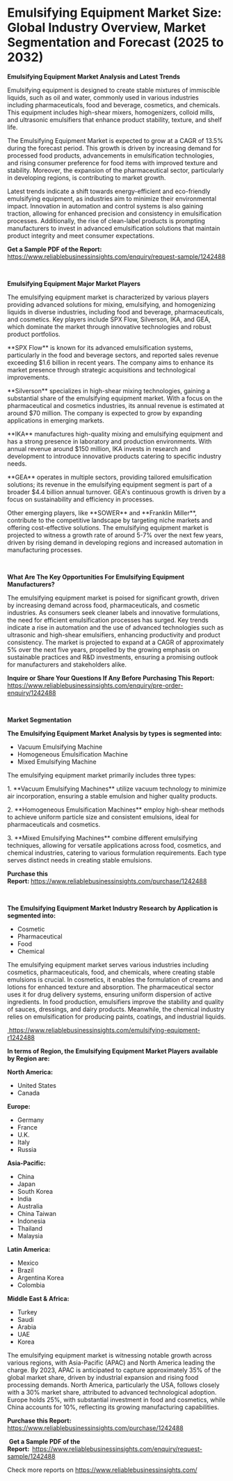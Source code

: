 <p><h1>Emulsifying Equipment Market Size: Global Industry Overview, Market Segmentation and Forecast (2025 to 2032)</h1></p><p><strong>Emulsifying Equipment Market Analysis and Latest Trends</strong></p>
<p><p>Emulsifying equipment is designed to create stable mixtures of immiscible liquids, such as oil and water, commonly used in various industries including pharmaceuticals, food and beverage, cosmetics, and chemicals. This equipment includes high-shear mixers, homogenizers, colloid mills, and ultrasonic emulsifiers that enhance product stability, texture, and shelf life. </p><p>The Emulsifying Equipment Market is expected to grow at a CAGR of 13.5% during the forecast period. This growth is driven by increasing demand for processed food products, advancements in emulsification technologies, and rising consumer preference for food items with improved texture and stability. Moreover, the expansion of the pharmaceutical sector, particularly in developing regions, is contributing to market growth. </p><p>Latest trends indicate a shift towards energy-efficient and eco-friendly emulsifying equipment, as industries aim to minimize their environmental impact. Innovation in automation and control systems is also gaining traction, allowing for enhanced precision and consistency in emulsification processes. Additionally, the rise of clean-label products is prompting manufacturers to invest in advanced emulsification solutions that maintain product integrity and meet consumer expectations.</p></p>
<p><strong>Get a Sample PDF of the Report:&nbsp;</strong> <a href="https://www.reliablebusinessinsights.com/enquiry/request-sample/1242488?utm_campaign=2731&utm_medium=2&utm_source=Github&utm_content=ia&utm_term=11042025&utm_id=emulsifying-equipment">https://www.reliablebusinessinsights.com/enquiry/request-sample/1242488</a></p>
<p>&nbsp;</p>
<p><strong>Emulsifying Equipment Major Market Players</strong></p>
<p><p>The emulsifying equipment market is characterized by various players providing advanced solutions for mixing, emulsifying, and homogenizing liquids in diverse industries, including food and beverage, pharmaceuticals, and cosmetics. Key players include SPX Flow, Silverson, IKA, and GEA, which dominate the market through innovative technologies and robust product portfolios.</p><p>**SPX Flow** is known for its advanced emulsification systems, particularly in the food and beverage sectors, and reported sales revenue exceeding $1.6 billion in recent years. The company aims to enhance its market presence through strategic acquisitions and technological improvements.</p><p>**Silverson** specializes in high-shear mixing technologies, gaining a substantial share of the emulsifying equipment market. With a focus on the pharmaceutical and cosmetics industries, its annual revenue is estimated at around $70 million. The company is expected to grow by expanding applications in emerging markets.</p><p>**IKA** manufactures high-quality mixing and emulsifying equipment and has a strong presence in laboratory and production environments. With annual revenue around $150 million, IKA invests in research and development to introduce innovative products catering to specific industry needs.</p><p>**GEA** operates in multiple sectors, providing tailored emulsification solutions; its revenue in the emulsifying equipment segment is part of a broader $4.4 billion annual turnover. GEA's continuous growth is driven by a focus on sustainability and efficiency in processes.</p><p>Other emerging players, like **SOWER** and **Franklin Miller**, contribute to the competitive landscape by targeting niche markets and offering cost-effective solutions. The emulsifying equipment market is projected to witness a growth rate of around 5-7% over the next few years, driven by rising demand in developing regions and increased automation in manufacturing processes.</p></p>
<p>&nbsp;</p>
<p><strong>What Are The Key Opportunities For Emulsifying Equipment Manufacturers?</strong></p>
<p><p>The emulsifying equipment market is poised for significant growth, driven by increasing demand across food, pharmaceuticals, and cosmetic industries. As consumers seek cleaner labels and innovative formulations, the need for efficient emulsification processes has surged. Key trends indicate a rise in automation and the use of advanced technologies such as ultrasonic and high-shear emulsifiers, enhancing productivity and product consistency. The market is projected to expand at a CAGR of approximately 5% over the next five years, propelled by the growing emphasis on sustainable practices and R&D investments, ensuring a promising outlook for manufacturers and stakeholders alike.</p></p>
<p><strong>Inquire or Share Your Questions If Any Before Purchasing This Report:</strong> <a href="https://www.reliablebusinessinsights.com/enquiry/pre-order-enquiry/1242488?utm_campaign=2731&utm_medium=2&utm_source=Github&utm_content=ia&utm_term=11042025&utm_id=emulsifying-equipment">https://www.reliablebusinessinsights.com/enquiry/pre-order-enquiry/1242488</a></p>
<p>&nbsp;</p>
<p><strong>Market Segmentation</strong></p>
<p><strong>The Emulsifying Equipment Market Analysis by types is segmented into:</strong></p>
<p><ul><li>Vacuum Emulsifying Machine</li><li>Homogeneous Emulsification Machine</li><li>Mixed Emulsifying Machine</li></ul></p>
<p><p>The emulsifying equipment market primarily includes three types: </p><p>1. **Vacuum Emulsifying Machines** utilize vacuum technology to minimize air incorporation, ensuring a stable emulsion and higher quality products.</p><p>2. **Homogeneous Emulsification Machines** employ high-shear methods to achieve uniform particle size and consistent emulsions, ideal for pharmaceuticals and cosmetics.</p><p>3. **Mixed Emulsifying Machines** combine different emulsifying techniques, allowing for versatile applications across food, cosmetics, and chemical industries, catering to various formulation requirements. Each type serves distinct needs in creating stable emulsions.</p></p>
<p><strong>Purchase this Report:&nbsp;</strong><a href="https://www.reliablebusinessinsights.com/purchase/1242488?utm_campaign=2731&utm_medium=2&utm_source=Github&utm_content=ia&utm_term=11042025&utm_id=emulsifying-equipment">https://www.reliablebusinessinsights.com/purchase/1242488</a></p>
<p>&nbsp;</p>
<p><strong>The Emulsifying Equipment Market Industry Research by Application is segmented into:</strong></p>
<p><ul><li>Cosmetic</li><li>Pharmaceutical</li><li>Food</li><li>Chemical</li></ul></p>
<p><p>The emulsifying equipment market serves various industries including cosmetics, pharmaceuticals, food, and chemicals, where creating stable emulsions is crucial. In cosmetics, it enables the formulation of creams and lotions for enhanced texture and absorption. The pharmaceutical sector uses it for drug delivery systems, ensuring uniform dispersion of active ingredients. In food production, emulsifiers improve the stability and quality of sauces, dressings, and dairy products. Meanwhile, the chemical industry relies on emulsification for producing paints, coatings, and industrial liquids.</p></p>
<p><a href="https://www.reliablebusinessinsights.com/emulsifying-equipment-r1242488?utm_campaign=2731&utm_medium=2&utm_source=Github&utm_content=ia&utm_term=11042025&utm_id=emulsifying-equipment">&nbsp;https://www.reliablebusinessinsights.com/emulsifying-equipment-r1242488</a></p>
<p><strong>In terms of Region, the Emulsifying Equipment Market Players available by Region are:</strong></p>
<p>
    <p> <strong> North America: </strong>
        <ul>
            <li>United States</li>
            <li>Canada</li>
        </ul>
        </p> 
    <p> <strong> Europe: </strong>
        <ul>
            <li>Germany</li>
            <li>France</li>
            <li>U.K.</li>
            <li>Italy</li>
            <li>Russia</li>
        </ul>
        </p> 
    <p> <strong> Asia-Pacific: </strong>
        <ul>
            <li>China</li>
            <li>Japan</li>
            <li>South Korea</li>
            <li>India</li>
            <li>Australia</li>
            <li>China Taiwan</li>
            <li>Indonesia</li>
            <li>Thailand</li>
            <li>Malaysia</li>
        </ul>
        </p> 
    <p> <strong> Latin America: </strong>
        <ul>
            <li>Mexico</li>
            <li>Brazil</li>
            <li>Argentina Korea</li>
            <li>Colombia</li>
        </ul>
        </p> 
    <p> <strong> Middle East & Africa: </strong>
        <ul>
            <li>Turkey</li>
            <li>Saudi</li>
            <li>Arabia</li>
            <li>UAE</li>
            <li>Korea</li>
        </ul>
    </p>
    </p>
<p><p>The emulsifying equipment market is witnessing notable growth across various regions, with Asia-Pacific (APAC) and North America leading the charge. By 2023, APAC is anticipated to capture approximately 35% of the global market share, driven by industrial expansion and rising food processing demands. North America, particularly the USA, follows closely with a 30% market share, attributed to advanced technological adoption. Europe holds 25%, with substantial investment in food and cosmetics, while China accounts for 10%, reflecting its growing manufacturing capabilities.</p></p>
<p><strong>Purchase this Report: </strong><a href="https://www.reliablebusinessinsights.com/purchase/1242488?utm_campaign=2731&utm_medium=2&utm_source=Github&utm_content=ia&utm_term=11042025&utm_id=emulsifying-equipment">https://www.reliablebusinessinsights.com/purchase/1242488</a></p>
<p>&nbsp;<strong>Get a Sample PDF of the Report:&nbsp;&nbsp;</strong><a href="https://www.reliablebusinessinsights.com/enquiry/request-sample/1242488?utm_campaign=2731&utm_medium=2&utm_source=Github&utm_content=ia&utm_term=11042025&utm_id=emulsifying-equipment">https://www.reliablebusinessinsights.com/enquiry/request-sample/1242488</a></p>
<p><strong></strong></p>
<p>Check more reports on <a href="https://www.reliablebusinessinsights.com/?utm_campaign=2731&utm_medium=2&utm_source=Github&utm_content=ia&utm_term=11042025&utm_id=emulsifying-equipment">https://www.reliablebusinessinsights.com/</a></p>